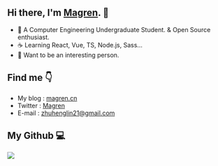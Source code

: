   ## Hi there, I'm [Magren](https://magren.cn). 👋
  + 🚀 A Computer Engineering Undergraduate Student. & Open Source enthusiast.
  + ☕ Learning React, Vue, TS, Node.js, Sass…
  + 📡 Want to be an interesting person.

  ## Find me 👇
  + My blog : [magren.cn](https://magren.cn)
  + Twitter : [Magren](https://twitter.com/Magren_lin)
  + E-mail : [zhuhenglin21@gmail.com](mailto:zhuhenglin21@gmail.com)

  ## My Github 💻
 <a href="https://github.com/Magren0321">
   <img align="left" src="https://github-readme-stats.vercel.app/api?username=Magren0321&show_icons=true&hide=stars" />
 </a>

